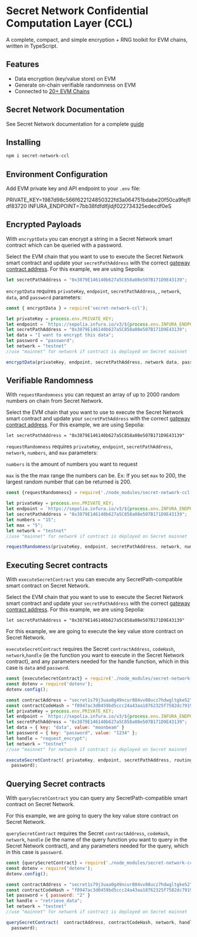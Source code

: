 # Secret Network Confidential Computation Layer (CCL)

A complete, compact, and simple encryption + RNG toolkit for EVM chains, written in TypeScript.

## Features

- Data encryption (key/value store) on EVM
- Generate on-chain verifiable randomness on EVM  
- Connected to [20+ EVM Chains](https://docs.scrt.network/secret-network-documentation/confidential-computing-layer/ethereum-evm-developer-toolkit/supported-networks)

## Secret Network Documentation
See Secret Network documentation for a complete [guide](https://docs.scrt.network/secret-network-documentation/confidential-computing-layer/ethereum-evm-developer-toolkit/secretpath-ccl-sdk)

## Installing

```bash
npm i secret-network-ccl
```

## Environment Configuration

Add EVM private key and API endpoint to your `.env` file:

PRIVATE_KEY=1987d98c566f622124850322fd3a064751bdabe20f50ca9fejfldf83720
INFURA_ENDPOINT=7bb38fdfdlfjldjf022734325edecdf0eS



## Encrypted Payloads

With `encryptData` you can encrypt a string in a Secret Network smart contract which can be queried with a password.

Select the EVM chain that you want to use to execute the Secret Network smart contract and update your `secretPathAddress` with the correct [gateway contract address](https://docs.scrt.network/secret-network-documentation/confidential-computing-layer/ethereum-evm-developer-toolkit/supported-networks/evm/evm-testnet/evm-testnet-gateway-contracts). For this example, we are using Sepolia:

```javascript
let secretPathAddress = "0x3879E146140b627a5C858a08e507B171D9E43139";
```
`encryptData` requires `privateKey`, `endpoint`, `secretPathAddress`, , `network`, `data`, and `password` parameters:

```javascript
const { encryptData } = require('secret-network-ccl');

let privateKey = process.env.PRIVATE_KEY;
let endpoint = `https://sepolia.infura.io/v3/${process.env.INFURA_ENDPOINT}`;
let secretPathAddress = "0x3879E146140b627a5C858a08e507B171D9E43139";
let data = "I want to encrypt this data";
let password = "password";
let network = "testnet"
//use "mainnet" for network if contract is deployed on Secret mainnet 

encryptData(privateKey, endpoint, secretPathAddress, network data, password);
```


## Verifiable Randomness

With `requestRandomness` you can request an array of up to 2000 random numbers on chain from Secret Network. 

Select the EVM chain that you want to use to execute the Secret Network smart contract and update your `secretPathAddress` with the correct [gateway contract address](https://docs.scrt.network/secret-network-documentation/confidential-computing-layer/ethereum-evm-developer-toolkit/supported-networks/evm/evm-testnet/evm-testnet-gateway-contracts). For this example, we are using Sepolia:

`let secretPathAddress = "0x3879E146140b627a5C858a08e507B171D9E43139"`

`requestRandomness` requires `privateKey`, `endpoint`, `secretPathAddress`, `network`, `numbers`, and `max` parameters: 

`numbers` is the amount of numbers you want to request

`max` is the the max range the numbers can be. Ex: If you set `max` to 200, the largest random number that can be returned is 200.

```javascript
const {requestRandomness} = require('./node_modules/secret-network-ccl')

let privateKey = process.env.PRIVATE_KEY;
let endpoint = `https://sepolia.infura.io/v3/${process.env.INFURA_ENDPOINT}`;
let secretPathAddress = "0x3879E146140b627a5C858a08e507B171D9E43139";
let numbers = "15";
let max = "5"; 
let network = "testnet"
//use "mainnet" for network if contract is deployed on Secret mainnet 

requestRandomness(privateKey, endpoint, secretPathAddress, network, numbers, max); 
```

## Executing Secret contracts

With `executeSecretContract` you can execute any SecretPath-compatible smart contract on Secret Network. 

Select the EVM chain that you want to use to execute the Secret Network smart contract and update your `secretPathAddress` with the correct [gateway contract address](https://docs.scrt.network/secret-network-documentation/confidential-computing-layer/ethereum-evm-developer-toolkit/supported-networks/evm/evm-testnet/evm-testnet-gateway-contracts). For this example, we are using Sepolia:

`let secretPathAddress = "0x3879E146140b627a5C858a08e507B171D9E43139"`

For this example, we are going to execute the key value store contract on Secret Network.

`executeSecretContract` requires the Secret `contractAddress`, `codeHash`, `network`,`handle` (ie the function you want to execute in the Secret Network contract), and any parameters needed for the handle function, which in this case is `data` and `password`.

```javascript
const {executeSecretContract} = require('./node_modules/secret-network-ccl')
const dotenv = require('dotenv');
dotenv.config();

const contractAddress = "secret1s79j3uaa0g49ncur884vv80ucz7hdwgltgke52";
const contractCodeHash = "f0947ac3d0459bd5ccc24a43aa18762325f7582dc7919b4557ecf98b81345261";
let privateKey = process.env.PRIVATE_KEY;
let endpoint = `https://sepolia.infura.io/v3/${process.env.INFURA_ENDPOINT}`;
let secretPathAddress = "0x3879E146140b627a5C858a08e507B171D9E43139";
let data = { key: "data", value: "moonbeam" }
let password = { key: "password", value: "1234" };
let handle = "request_encrypt";
let network = "testnet"
//use "mainnet" for network if contract is deployed on Secret mainnet 

executeSecretContract( privateKey, endpoint, secretPathAddress, routing_contract, routing_code_hash, network, handle,  data,
  password); 
  ```
  
 ## Querying Secret contracts

With `querySecretContract` you can query any SecretPath-compatible smart contract on Secret Network. 

For this example, we are going to query the key value store contract on Secret Network.

`querySecretContract` requires the Secret `contractAddress`, `codeHash`, `network`, `handle` (ie the name of the query function you want to query in the Secret Network contract), and any parameters needed for the query, which in this case is `password`.

```javascript
const {querySecretContract} = require('./node_modules/secret-network-ccl')
const dotenv = require('dotenv');
dotenv.config();

const contractAddress = "secret1s79j3uaa0g49ncur884vv80ucz7hdwgltgke52";
const contractCodeHash = "f0947ac3d0459bd5ccc24a43aa18762325f7582dc7919b4557ecf98b81345261";
let password = { password: "2" }
let handle = "retrieve_data";
let network = "testnet"
//use "mainnet" for network if contract is deployed on Secret mainnet 

querySecretContract(  contractAddress, contractCodeHash, network, handle,
  password); 
  ```